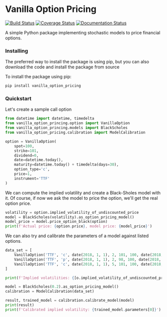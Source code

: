 # Vanilla Option Pricing
[![Build Status](https://travis-ci.org/donlelef/vanilla-option-pricing.svg?branch=master)](https://travis-ci.org/donlelef/vanilla-option-pricing) 
[![Coverage Status](https://coveralls.io/repos/github/donlelef/vanilla-option-pricing/badge.svg?branch=master)](https://coveralls.io/github/donlelef/vanilla-option-pricing?branch=master)
[![Documentation Status](https://readthedocs.org/projects/vanilla-option-pricing/badge/?version=latest)](https://vanilla-option-pricing.readthedocs.io/en/latest/?badge=latest)

A simple Python package implementing stochastic models to price financial options.

### Installing
The preferred way to install the package is using pip,
but you can also download the code and install the package from source

To install the package using pip:

```bash
pip install vanilla_option_pricing
```

### Quickstart
Let's create a sample call option

```python
from datetime import datetime, timedelta
from vanilla_option_princing.option import VanillaOption
from vanilla_option_princing.models import BlackScholes
from vanilla_option_pricing.calibration import ModelCalibration

option = VanillaOption(
    spot=100,
    strike=101,
    dividend=0,
    date=datetime.today(),
    maturity=datetime.today() + timedelta(days=30),
    option_type='c',
    price=1,
    instrument='TTF'
)
```

We can compute the implied volatility and create a Black-Sholes model 
with it. Of course, if now we ask the model to price the option, we'll
get the real option price.

```python
volatility = option.implied_volatility_of_undiscounted_price
model = BlackScholes(volatility).as_option_pricing_model()
model_price = model.price_option_black(option)
print(f'Actual price: {option.price}, model price: {model_price}')
```

We can also try and calibrate the parameters of a model against 
listed options.

```python
data_set = [
    VanillaOption('TTF', 'c', date(2018, 1, 1), 2, 101, 100, date(2018, 2, 1)),
    VanillaOption('TTF', 'p', date(2018, 1, 1), 2, 98, 100, date(2018, 2, 1)),
    VanillaOption('TTF', 'c', date(2018, 1, 1), 5, 101, 100, date(2018, 5, 31))
]

print(f'Implied volatilities: {[o.implied_volatility_of_undiscounted_price for o in data_set]}\n')

model = BlackScholes(0.2).as_option_pricing_model()
calibration = ModelCalibration(data_set)

result, trained_model = calibration.calibrate_model(model)
print(result)
print(f'Calibrated implied volatility: {trained_model.parameters[0]}') 
```





